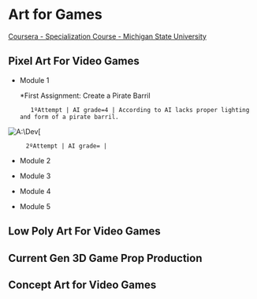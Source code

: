 # Art for Games 
[Coursera - Specialization Course - Michigan State University](https://www.coursera.org/specializations/art-for-games)
## Pixel Art For Video Games
* Module 1

    *First Assignment: Create a Pirate Barril
    
         1ºAttempt | AI grade=4 | According to AI lacks proper lighting and form of a pirate barril.
![A:\Dev\[](barril.png)

         2ºAttempt | AI grade= | 

* Module 2

* Module 3

* Module 4

* Module 5
## Low Poly Art For Video Games
## Current Gen 3D Game Prop Production
## Concept Art for Video Games

